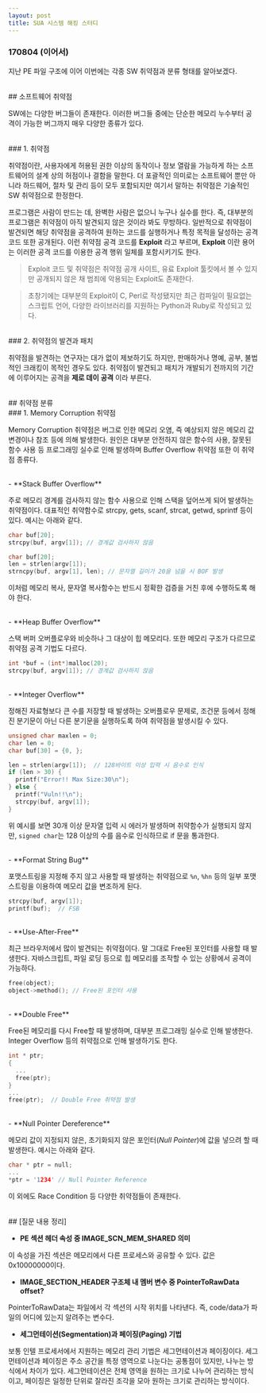 ```yaml
---
layout: post
title: SUA 시스템 해킹 스터디
---
```


### 170804 (이어서)

지난 PE 파일 구조에 이어 이번에는 각종 SW 취약점과 분류 형태를 알아보겠다.

<br>
## 소프트웨어 취약점

SW에는 다양한 버그들이 존재한다. 이러한 버그들 중에는 단순한 메모리 누수부터 공격이 가능한 버그까지 매우 다양한 종류가 있다.

<br>
### 1. 취약점

취약점이란, 사용자에게 허용된 권한 이상의 동작이나 정보 열람을 가능하게 하는 소프트웨어의 설계 상의 허점이나 결함을 말한다.
더 포괄적인 의미로는 소프트웨어 뿐만 아니라 하드웨어, 절차 및 관리 등이 모두 포함되지만 여기서 말하는 취약점은 기술적인 SW 취약점으로 한정한다.

프로그램은 사람이 만드는 데, 완벽한 사람은 없으니 누구나 실수를 한다. 즉, 대부분의 프로그램은 취약점이 아직 발견되지 않은 것이라 봐도 무방하다.
일반적으로 취약점이 발견되면 해당 취약점을 공격하여 원하는 코드를 실행하거나 특정 목적을 달성하는 공격 코드 또한 공개된다. 이런 취약점 공격 코드를
**Exploit** 라고 부르며, **Exploit** 이란 용어는 이러한 공격 코드를 이용한 공격 행위 일체를 포함시키기도 한다.
> Exploit 코드 및 취약점은 취약점 공개 사이트, 유료 Exploit 툴킷에서 볼 수 있지만 공개되지 않은 채 범죄에 악용되는 Exploit도 존재한다.

> 초창기에는 대부분의 Exploit이 C, Perl로 작성됐지만 최근 컴파일이 필요없는 스크립트 언어, 다양한 라이브러리를 지원하는 Python과 Ruby로 작성되고 있다.

<br>
### 2. 취약점의 발견과 패치

취약점을 발견하는 연구자는 대가 없이 제보하기도 하지만, 판매하거나 명예, 공부, 불법적인 크래킹이 목적인 경우도 있다.
취약점이 발견되고 패치가 개발되기 전까지의 기간에 이루어지는 공격을 **제로 데이 공격** 이라 부른다.

<br>
## 취약점 분류

<br>
### 1. Memory Corruption 취약점

Memory Corruption 취약점은 버그로 인한 메모리 오염, 즉 예상되지 않은 메모리 값 변경이나 참조 등에 의해 발생한다.
원인은 대부분 안전하지 않은 함수의 사용, 잘못된 함수 사용 등 프로그래밍 실수로 인해 발생하며 Buffer Overflow 취약점 또한 이 취약점 종류다.

<br>
- **Stack Buffer Overflow**

주로 메모리 경계를 검사하지 않는 함수 사용으로 인해 스택을 덮어쓰게 되어 발생하는 취약점이다. 대표적인 취약함수로 strcpy, gets, scanf, strcat,
getwd, sprintf 등이 있다. 예시는 아래와 같다.

```c
char buf[20];
strcpy(buf, argv[1]); // 경계값 검사하지 않음
```

```c
char buf[20];
len = strlen(argv[1]);
strncpy(buf, argv[1], len); // 문자열 길이가 20을 넘을 시 BOF 발생
```

이처럼 메모리 복사, 문자열 복사함수는 반드시 정확한 검증을 거친 후에 수행하도록 해야 한다.

<br>
- **Heap Buffer Overflow**

스택 버퍼 오버플로우와 비슷하나 그 대상이 힙 메모리다. 또한 메모리 구조가 다르므로 취약점 공격 기법도 다르다.

```c
int *buf = (int*)malloc(20);
strcpy(buf, argv[1]); // 경계값 검사하지 않음
```

<br>
- **Integer Overflow**

정해진 자료형보다 큰 수를 저장할 때 발생하는 오버플로우 문제로, 조건문 등에서 정해진 분기문이 아닌 다른 분기문을 실행하도록 하여 취약점을 발생시킬 수 있다.

```c
unsigned char maxlen = 0;
char len = 0;
char buf[30] = {0, };

len = strlen(argv[1]);  // 128바이트 이상 입력 시 음수로 인식
if (len > 30) {
  printf("Error!! Max Size:30\n");
} else {
  printf("Vuln!!\n");
  strcpy(buf, argv[1]);
}
```

위 예시를 보면 30개 이상 문자열 입력 시 에러가 발생하며 취약함수가 실행되지 않지만, `signed char`는 128 이상의 수를 음수로 인식하므로 if 문을 통과한다.

<br>
- **Format String Bug**

포맷스트링을 지정해 주지 않고 사용할 때 발생하는 취약점으로 `%n`, `%hn` 등의 일부 포맷스트링을 이용하여 메모리 값을 변조하게 된다.

```c
strcpy(buf, argv[1]);
printf(buf);  // FSB
```

<br>
- **Use-After-Free**

최근 브라우저에서 많이 발견되는 취약점이다. 말 그대로 Free된 포인터를 사용할 때 발생한다. 자바스크립트, 파일 로딩 등으로 힙 메모리를 조작할 수 있는 상황에서 공격이 가능하다.

```c
free(object);
object->method(); // Free된 포인터 사용
```

<br>
- **Double Free**

Free된 메모리를 다시 Free할 때 발생하며, 대부분 프로그래밍 실수로 인해 발생한다. Integer Overflow 등의 취약점으로 인해 발생하기도 한다.

```c
int * ptr;
{
  ...
  free(ptr);
}
...
free(ptr);  // Double Free 취약점 발생
```

<br>
- **Null Pointer Dereference**

메모리 값이 지정되지 않은, 초기화되지 않은 포인터(*Null Pointer*)에 값을 넣으려 할 때 발생한다. 예시는 아래와 같다.

```c
char * ptr = null;
...
*ptr = '1234' // Null Pointer Reference
```

이 외에도 Race Condition 등 다양한 취약점들이 존재한다.

<br>
## [질문 내용 정리]

- **PE 섹션 헤더 속성 중 IMAGE_SCN_MEM_SHARED 의미**

이 속성을 가진 섹션은 메모리에서 다른 프로세스와 공유할 수 있다. 값은 0x10000000이다.

- **IMAGE_SECTION_HEADER 구조체 내 멤버 변수 중 PointerToRawData offset?**

PointerToRawData는 파일에서 각 섹션의 시작 위치를 나타낸다. 즉, code/data가 파일의 어디에 있는지 알려주는 변수다.

- **세그먼테이션(Segmentation)과 페이징(Paging) 기법**

보통 인텔 프로세서에서 지원하는 메모리 관리 기법은 세그먼테이션과 페이징이다. 세그먼테이션과 페이징은 주소 공간을 특정 영역으로 나눈다는 공통점이 있지만, 나누는 방식에서 차이가 있다. 세그먼테이션은 전체 영역을 원하는 크기로 나누어 관리하는 방식이고, 페이징은 일정한 단위로 잘라진 조각을 모아 원하는 크기로 관리하는 방식이다.
